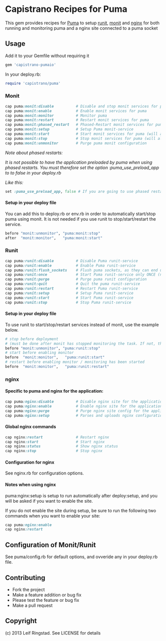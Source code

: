 # Capistrano Recipes for Puma

This gem provides recipes for [Puma](http://puma.io) to setup [runit](smarden.org/runit/), [monit](http://mmonit.com/monit) and [nginx](http://nginx.org) for both running and monitoring puma and a nginx site connected to a puma socket

## Usage


Add it to your Gemfile without requiring it

```ruby
gem 'capistrano-pumaio'
```

In your deploy.rb:

```ruby
require 'capistrano/puma'
```


### Monit

```ruby
cap puma:monit:disable          # Disable and stop monit services for puma
cap puma:monit:enable           # Enable monit services for puma
cap puma:monit:monitor          # Monitor puma
cap puma:monit:restart          # Restart monit services for puma
cap puma:monit:phased_restart   # Phased-Restart monit services for puma
cap puma:monit:setup            # Setup Puma monit-service
cap puma:monit:start            # Start monit services for puma (will also tr...
cap puma:monit:stop             # Stop monit services for puma (will also sto...
cap puma:monit:unmonitor        # Purge puma monit configuration
```

_Note about phased restarts:_

_It is not possible to have the application preloaded by puma when using phased restarts._
_You must therefore set the option :puma\_use\_preload\_app to to false in your deploy.rb_

_Like this:_

```ruby
set :puma_use_preload_app, false # If you are going to use phased restarts
```

#### Setup in your deploy file

You can add this to deploy.rb or env.rb in order to automatically start/stop puma using monit. It is not needed if you use runit to stop/start/restart the service.

```ruby
before "monit:unmonitor", "puma:monit:stop"
after  "monit:monitor",   "puma:monit:start"
```

### Runit

```ruby
cap puma:runit:disable          # Disable Puma runit-service
cap puma:runit:enable           # Enable Puma runit-service
cap puma:runit:flush_sockets    # Flush puma sockets, as they can end up 'han...
cap puma:runit:once             # Start Puma runit-service only ONCE (no supe...
cap puma:runit:purge            # Purge puma runit configuration
cap puma:runit:quit             # Quit the puma runit-service
cap puma:runit:restart          # Restart Puma runit-service
cap puma:runit:setup            # Setup Puma runit-service
cap puma:runit:start            # Start Puma runit-service
cap puma:runit:stop             # Stop Puma runit-service
```

#### Setup in your deploy file

To use runit to start/stop/restart services instead of monit, use the example below.

```ruby
# stop before deployment
# (must be done after monit has stopped monitoring the task. If not, the service will be restarted by monit)
before "monit:unmonitor", "puma:runit:stop"
# start before enabling monitor
before  "monit:monitor",   "puma:runit:start"
# restart before enabling monitor / monitoring has been started
before  "monit:monitor",   "puma:runit:restart"
```

### nginx

#### Specific to puma and nginx for the application:

```ruby
cap puma:nginx:disable          # Disable nginx site for the application
cap puma:nginx:enable           # Enable nginx site for the application
cap puma:nginx:purge            # Purge nginx site config for the application
cap puma:nginx:setup            # Parses and uploads nginx configuration for this app.
```

#### Global nginx commands

```ruby
cap nginx:restart               # Restart nginx
cap nginx:start                 # Start nginx
cap nginx:status                # Show nginx status
cap nginx:stop                  # Stop nginx
```

#### Configuration for nginx

See nginx.rb for configuration options.

#### Notes when using nginx


puma:nginx:setup is setup to run automatically after deploy:setup, and you will be asked if you want to enable the site.

If you do not enable the site during setup, be sure to run the following two commands when you want to enable your site:

```ruby
cap puma:nginx:enable
cap nginx:restart
```


## Configuration of Monit/Runit

See puma/config.rb for default options, and ovveride any in your deploy.rb file.

## Contributing

* Fork the project
* Make a feature addition or bug fix
* Please test the feature or bug fix
* Make a pull request

## Copyright

(c) 2013 Leif Ringstad. See LICENSE for details
